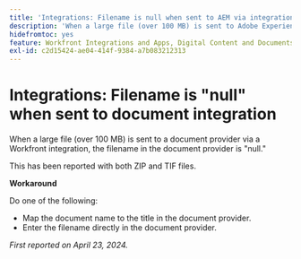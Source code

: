 ```yaml
---
title: 'Integrations: Filename is null when sent to AEM via integration'
description: 'When a large file (over 100 MB) is sent to Adobe Experience Manager via the Workfront integration, the filename in AEM is null. '
hidefromtoc: yes
feature: Workfront Integrations and Apps, Digital Content and Documents
exl-id: c2d15424-ae04-414f-9384-a7b083212313
---
```

# Integrations: Filename is "null" when sent to document integration

When a large file (over 100 MB) is sent to a document provider via a Workfront integration, the filename in the document provider is "null." 

This has been reported with both ZIP and TIF files.

**Workaround**

Do one of the following:

* Map the document name to the title in the document provider.
* Enter the filename directly in the document provider.

_First reported on April 23, 2024._

